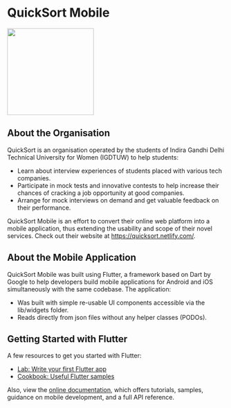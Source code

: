 # QuickSort Mobile

<img src="https://raw.githubusercontent.com/avinashtadavarthy/quickSortMobile/master/screenshots/homescreen.png" width="200"/>

## About the Organisation

QuickSort is an organisation operated by the students of Indira Gandhi Delhi Technical University for Women (IGDTUW) to help students:

- Learn about interview experiences of students placed with various tech companies.
- Participate in mock tests and innovative contests to help increase their chances of cracking a job opportunity at good companies.
- Arrange for mock interviews on demand and get valuable feedback on their performance. 

QuickSort Mobile is an effort to convert their online web platform into a mobile application, thus extending the usability and scope of their novel services. Check out their website at https://quicksort.netlify.com/.


## About the Mobile Application

QuickSort Mobile was built using Flutter, a framework based on Dart by Google to help developers build mobile applications for Android and iOS simultaneously with the same codebase. The application:

- Was built with simple re-usable UI components accessible via the lib/widgets folder.
- Reads directly from json files without any helper classes (PODOs).


## Getting Started with Flutter

A few resources to get you started with Flutter:

- [Lab: Write your first Flutter app](https://flutter.dev/docs/get-started/codelab)
- [Cookbook: Useful Flutter samples](https://flutter.dev/docs/cookbook)

Also, view the [online documentation](https://flutter.dev/docs), which offers tutorials, samples, guidance on mobile development, and a full API reference.
